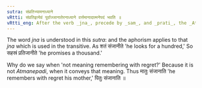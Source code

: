 ```yaml
---
sutra: संप्रतिभ्यामनाध्याने
vRtti: संप्रतिइत्येवं पूर्वाज्जानातेरनाध्याने वर्त्तमानादात्मनेपदं भवति ॥
vRtti_eng: After the verb _jna_, precede by _sam_, and _prati_, the _Atmanepada_ is employed, when not used in the sense of \"remembering with regret.\"
---
```

The word _jna_ is understood in this _sutra_: and the aphorism applies to that _jna_ which is used in the transitive. As शतं संजानीते 'he looks for a hundred,' So सहस्रं प्रतिजानीते 'he promises a thousand.'

Why do we say when 'not meaning remembering with regret?' Because it is not _Atmanepadi_, when it conveys that meaning. Thus मातुः संजानाति 'he remembers with regret his mother,' पितुः संजानाति ॥
